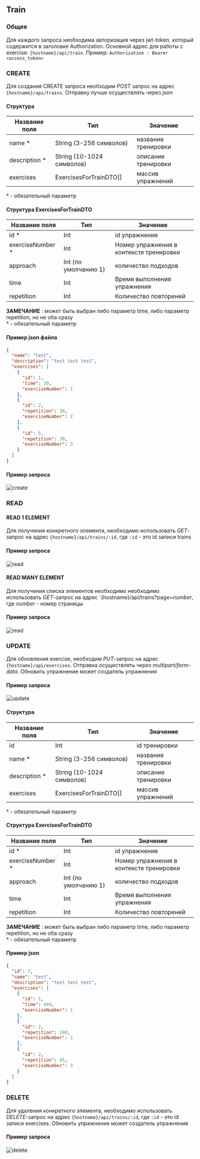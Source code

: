 ## Train

### Общее

Для каждого запроса необходима авторизация через jwt-token, который содержится в заголовке Authorization.
Основной адрес для работы с exercise: `{hostname}/api/train`.
Пример:
`Authorization : Bearer <access_token> `

### CREATE

Для создания CREATE запроса необходим _POST_ запрос на адрес
`{hostname}/api/trains`. Отправку лучше осуществлять через _json_

#### Структура

| Название поля  | Тип                       | Значение            |
| -------------- | ------------------------- | ------------------- |
| name \*        | String (3-256 символов)   | название тренировки |
| description \* | String (10-1024 символов) | описание тренировки |
| exercises      | ExercisesForTrainDTO[]    | массив упражнений   |

\* - обязательный параметр

#### Структура ExercisesForTrainDTO

| Название поля     | Тип                  | Значение                                |
| ----------------- | -------------------- | --------------------------------------- |
| id \*             | Int                  | id упражнения                           |
| exerciseNumber \* | Int                  | Номер упражнения в контексте тренировки |
| approach          | Int (по умолчанию 1) | количество подходов                     |
| time              | Int                  | Время выполнения упражнения             |
| repetition        | Int                  | Количество повторений                   |

**ЗАМЕЧАНИЕ** : может быть выбран либо параметр time, либо параметр repetition, но не оба сразу \
 \* - обязательный параметр

#### Пример json файла

```json
{
  "name": "test",
  "description": "test test test",
  "exercises": [
    {
      "id": 1,
      "time": 30,
      "exerciseNumber": 1
    },
    {
      "id": 2,
      "repetition": 30,
      "exerciseNumber": 2
    },
    {
      "id": 5,
      "repetition": 30,
      "exerciseNumber": 3
    }
  ]
}
```

#### Пример запроса

![create](../../readme_image/trains/create.png)

### READ

#### READ 1 ELEMENT

Для получения конкретного элемента, необходимо использовать _GET_-запрос на адрес `{hostname}/api/trains/:id`, где `:id` - это id записи trains

#### Пример запроса

![read](../../readme_image/trains/findOne.png)


#### READ MANY ELEMENT

Для получения списка элементов необходимо необходимо использовать _GET_-запрос на адрес `{hostname}/api/trains?page=_number_, где _number_ - номер страницы

#### Пример запроса

![read](../../readme_image/trains/findMany.png)

### UPDATE

Для обновления exercise, необходим _PUT_-запрос на адрес
`{hostname}/api/exercises`. Отправка осуществлять через _multipart/form-data_. Обновить упражнение может создатель упражнения

#### Пример запроса

![update](../../readme_image/trains/update.png)

#### Структура

| Название поля  | Тип                       | Значение            |
| -------------- | ------------------------- | ------------------- |
| id             | Int                       | id тренировки       |
| name \*        | String (3-256 символов)   | название тренировки |
| description \* | String (10-1024 символов) | описание тренировки |
| exercises      | ExercisesForTrainDTO[]    | массив упражнений   |

\* - обязательный параметр

#### Структура ExercisesForTrainDTO

| Название поля     | Тип                  | Значение                                |
| ----------------- | -------------------- | --------------------------------------- |
| id \*             | Int                  | id упражнения                           |
| exerciseNumber \* | Int                  | Номер упражнения в контексте тренировки |
| approach          | Int (по умолчанию 1) | количество подходов                     |
| time              | Int                  | Время выполнения упражнения             |
| repetition        | Int                  | Количество повторений                   |

**ЗАМЕЧАНИЕ** : может быть выбран либо параметр time, либо параметр repetition, но не оба сразу \
 \* - обязательный параметр

#### Пример json

```json
{
  "id": 7,
  "name": "test",
  "description": "test test test",
  "exercises": [
    {
      "id": 1,
      "time": 444,
      "exerciseNumber": 1
    },
    {
      "id": 2,
      "repetition": 100,
      "exerciseNumber": 2
    },
    {
      "id": 2,
      "repetition": 45,
      "exerciseNumber": 3
    }
  ]
}
```

### DELETE

Для удаления конкретного элемента, необходимо использовать _DELETE_-запрос на адрес `{hostname}/api/trains/:id`, где `:id` - это id записи exercises. Обновить упражнение может создатель упражнения

#### Пример запроса

![delete](../../readme_image/trains/delete.png)
